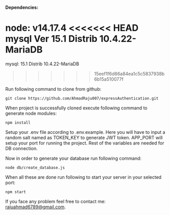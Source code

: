 <b>Dependencies:</b>

node: v14.17.4
<<<<<<< HEAD
mysql Ver 15.1 Distrib 10.4.22-MariaDB
=======
mysql: 15.1 Distrib 10.4.22-MariaDB
>>>>>>> 15eef1f6d86a84ea1c5c5837938b6b15a510077f

Run following command to clone from github:

`git clone https://github.com/AhmadRaju007/expressAuthentication.git`

When project is successfully cloned execute following command to generate node modules:

`npm install`

Setup your .env file according to .env.example. Here you will have to input a random salt named as TOKEN_KEY to generate JWT token.
APP_PORT will setup your port for running the project. Rest of the variables are needed for DB connection.

Now in order to generate your database run following command:

`node db/create_database.js`

When all these are done run following to start your server in your selected port:

`npm start`

If you face any problem feel free to contact me: rajuahmad6789@gmail.com.
